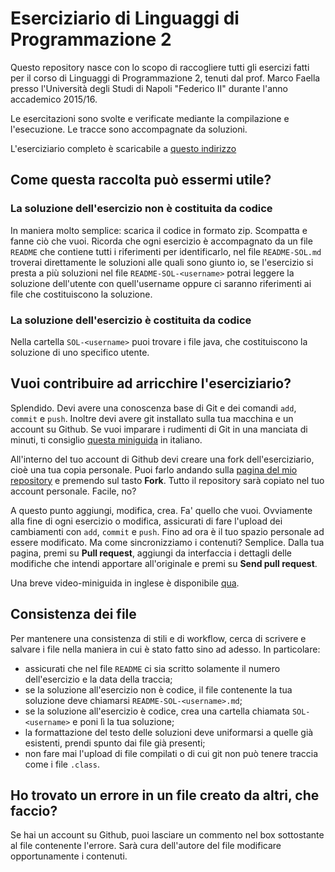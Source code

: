 # Eserciziario di Linguaggi di Programmazione 2

Questo repository nasce con lo scopo di raccogliere tutti gli esercizi fatti per il corso di Linguaggi di Programmazione 2, tenuti dal prof. Marco Faella presso l'Università degli Studi di Napoli "Federico II" durante l'anno accademico 2015/16.

Le esercitazioni sono svolte e verificate mediante la compilazione e l'esecuzione. Le tracce sono accompagnate da soluzioni.

L'eserciziario completo è scaricabile a [questo indirizzo](http://people.na.infn.it/~mfaella/Didattica/LpII/archivio.pdf)

## Come questa raccolta può essermi utile?

### La soluzione dell'esercizio non è costituita da codice
In maniera molto semplice: scarica il codice in formato zip. Scompatta e fanne ciò che vuoi. Ricorda che ogni esercizio è accompagnato da un file `README` che contiene tutti i riferimenti per identificarlo, nel file `README-SOL.md` troverai direttamente le soluzioni alle quali sono giunto io, se l'esercizio si presta a più soluzioni nel file `README-SOL-<username>` potrai leggere la soluzione dell'utente con quell'username oppure ci saranno riferimenti ai file che costituiscono la soluzione.

### La soluzione dell'esercizio è costituita da codice
Nella cartella `SOL-<username>` puoi trovare i file java, che costituiscono la soluzione di uno specifico utente.

## Vuoi contribuire ad arricchire l'eserciziario?
Splendido. Devi avere una conoscenza base di Git e dei comandi `add`, `commit` e `push`. Inoltre devi avere git installato sulla tua macchina e un account su Github. Se vuoi imparare i rudimenti di Git in una manciata di minuti, ti consiglio [questa miniguida](http://rogerdudler.github.io/git-guide/index.it.html) in italiano.

All'interno del tuo account di Github devi creare una fork dell'eserciziario, cioè una tua copia personale. Puoi farlo andando sulla [pagina del mio repository](https://github.com/stefano-pastore/lp2) e premendo sul tasto **Fork**. Tutto il repository sarà copiato nel tuo account personale. Facile, no?

A questo punto aggiungi, modifica, crea. Fa' quello che vuoi. Ovviamente alla fine di ogni esercizio o modifica, assicurati di fare l'upload dei cambiamenti con `add`, `commit` e `push`. Fino ad ora è il tuo spazio personale ad essere modificato. Ma come sincronizziamo i contenuti? Semplice. Dalla tua pagina, premi su **Pull request**, aggiungi da interfaccia i dettagli delle modifiche che intendi apportare all'originale e premi su **Send pull request**. 

Una breve video-miniguida in inglese è disponibile [qua](https://www.youtube.com/watch?v=YTbRzhQju4c).

## Consistenza dei file
Per mantenere una consistenza di stili e di workflow, cerca di scrivere e salvare i file nella maniera in cui è stato fatto sino ad adesso. In particolare:

- assicurati che nel file `README` ci sia scritto solamente il numero dell'esercizio e la data della traccia;
- se la soluzione all'esercizio non è codice, il file contenente la tua soluzione deve chiamarsi `README-SOL-<username>.md`;
- se la soluzione all'esercizio è codice, crea una cartella chiamata `SOL-<username>` e poni lì la tua soluzione;
- la formattazione del testo delle soluzioni deve uniformarsi a quelle già esistenti, prendi spunto dai file già presenti;
- non fare mai l'upload di file compilati o di cui git non può tenere traccia come i file `.class`.

## Ho trovato un errore in un file creato da altri, che faccio?
Se hai un account su Github, puoi lasciare un commento nel box sottostante al file contenente l'errore. Sarà cura dell'autore del file modificare opportunamente i contenuti.